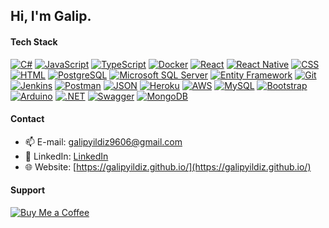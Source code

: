 ## Hi, I'm Galip.

#### Tech Stack

[![C#](https://img.shields.io/badge/C%23-239120?style=for-the-badge&logo=c-sharp&logoColor=white)](#)
[![JavaScript](https://img.shields.io/badge/JavaScript-F7DF1E?style=for-the-badge&logo=javascript&logoColor=black)](#)
[![TypeScript](https://img.shields.io/badge/TypeScript-3178C6?style=for-the-badge&logo=typescript&logoColor=white)](#)
[![Docker](https://img.shields.io/badge/Docker-2496ED?style=for-the-badge&logo=docker&logoColor=white)](#)
[![React](https://img.shields.io/badge/React-61DAFB?style=for-the-badge&logo=react&logoColor=black)](#)
[![React Native](https://img.shields.io/badge/React_Native-0088CC?style=for-the-badge&logo=react&logoColor=white)](#)
[![CSS](https://img.shields.io/badge/CSS-1572B6?style=for-the-badge&logo=css3&logoColor=white)](#)
[![HTML](https://img.shields.io/badge/HTML-E34F26?style=for-the-badge&logo=html5&logoColor=white)](#)
[![PostgreSQL](https://img.shields.io/badge/PostgreSQL-336791?style=for-the-badge&logo=postgresql&logoColor=white)](#)
[![Microsoft SQL Server](https://img.shields.io/badge/Microsoft_SQL_Server-CC2927?style=for-the-badge&logo=microsoft-sql-server&logoColor=white)](#)
[![Entity Framework](https://img.shields.io/badge/Entity_Framework-512BD4?style=for-the-badge&logo=.net&logoColor=white)](#)
[![Git](https://img.shields.io/badge/Git-F05032?style=for-the-badge&logo=git&logoColor=white)](#)
[![Jenkins](https://img.shields.io/badge/Jenkins-D24939?style=for-the-badge&logo=jenkins&logoColor=white)](#)
[![Postman](https://img.shields.io/badge/Postman-FF6C37?style=for-the-badge&logo=postman&logoColor=white)](#)
[![JSON](https://img.shields.io/badge/JSON-000000?style=for-the-badge&logo=json&logoColor=white)](#)
[![Heroku](https://img.shields.io/badge/Heroku-430098?style=for-the-badge&logo=heroku&logoColor=white)](#)
[![AWS](https://img.shields.io/badge/AWS-232F3E?style=for-the-badge&logo=amazon-aws&logoColor=white)](#)
[![MySQL](https://img.shields.io/badge/MySQL-4479A1?style=for-the-badge&logo=mysql&logoColor=white)](#)
[![Bootstrap](https://img.shields.io/badge/Bootstrap-563D7C?style=for-the-badge&logo=bootstrap&logoColor=white)](#)
[![Arduino](https://img.shields.io/badge/Arduino-00979D?style=for-the-badge&logo=arduino&logoColor=white)](#)
[![.NET](https://img.shields.io/badge/.NET-512BD4?style=for-the-badge&logo=.net&logoColor=white)](#)
[![Swagger](https://img.shields.io/badge/Swagger-85EA2D?style=for-the-badge&logo=swagger&logoColor=black)](#)
[![MongoDB](https://img.shields.io/badge/MongoDB-47A248?style=for-the-badge&logo=mongodb&logoColor=white)](#)

#### Contact

- 📫 E-mail: [galipyildiz9606@gmail.com](mailto:galipyildiz9606@gmail.com)
- 🔗 LinkedIn: [LinkedIn](https://www.linkedin.com/in/galipyildiz/)
- 🌐 Website: [https://galipyildiz.github.io/](https://galipyildiz.github.io/)

#### Support
[![Buy Me a Coffee](https://img.shields.io/badge/Support-Buy%20Me%20a%20Coffee-orange?style=for-the-badge&logo=buy-me-a-coffee)](https://www.buymeacoffee.com/gaaliip)
